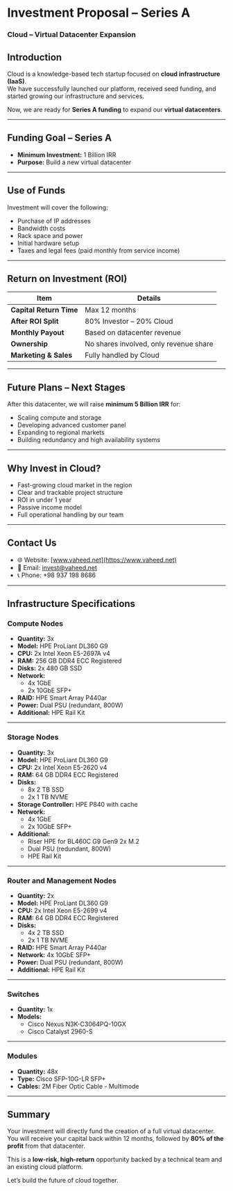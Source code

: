 
# Investment Proposal – Series A  
### Cloud – Virtual Datacenter Expansion

## Introduction

Cloud is a knowledge-based tech startup focused on **cloud infrastructure (IaaS)**.  
We have successfully launched our platform, received seed funding, and started growing our infrastructure and services.

Now, we are ready for **Series A funding** to expand our **virtual datacenters**.

---

## Funding Goal – Series A

- **Minimum Investment:** 1 Billion IRR  
- **Purpose:** Build a new virtual datacenter

---

## Use of Funds

Investment will cover the following:

- Purchase of IP addresses  
- Bandwidth costs  
- Rack space and power  
- Initial hardware setup  
- Taxes and legal fees (paid monthly from service income)

---

## Return on Investment (ROI)

| Item                     | Details                                 |
|--------------------------|------------------------------------------|
| **Capital Return Time** | Max 12 months                            |
| **After ROI Split**     | 80% Investor – 20%   Cloud           |
| **Monthly Payout**      | Based on datacenter revenue              |
| **Ownership**           | No shares involved, only revenue share   |
| **Marketing & Sales**   | Fully handled by   Cloud             |

---

## Future Plans – Next Stages

After this datacenter, we will raise **minimum 5 Billion IRR** for:

- Scaling compute and storage  
- Developing advanced customer panel  
- Expanding to regional markets  
- Building redundancy and high availability systems  

---

## Why Invest in   Cloud?

- Fast-growing cloud market in the region  
- Clear and trackable project structure  
- ROI in under 1 year  
- Passive income model  
- Full operational handling by our team  

---

## Contact Us

- 🌐 Website: [www.vaheed.net](https://www.vaheed.net)  
- 📧 Email: invest@vaheed.net
- 📞 Phone: +98 937 198 8686

---

## Infrastructure Specifications

### Compute Nodes
- **Quantity:** 3x  
- **Model:** HPE ProLiant DL360 G9  
- **CPU:** 2x Intel Xeon E5-2697A v4  
- **RAM:** 256 GB DDR4 ECC Registered  
- **Disks:** 2x 480 GB SSD  
- **Network:**  
  - 4x 1GbE  
  - 2x 10GbE SFP+  
- **RAID:** HPE Smart Array P440ar  
- **Power:** Dual PSU (redundant, 800W)  
- **Additional:** HPE Rail Kit

---

### Storage Nodes
- **Quantity:** 3x  
- **Model:** HPE ProLiant DL360 G9  
- **CPU:** 2x Intel Xeon E5-2620 v4  
- **RAM:** 64 GB DDR4 ECC Registered  
- **Disks:**  
  - 8x 2 TB SSD  
  - 2x 1 TB NVME  
- **Storage Controller:** HPE P840 with cache  
- **Network:**  
  - 4x 1GbE  
  - 2x 10GbE SFP+  
- **Additional:**  
  - Riser HPE for BL460C G9 Gen9 2x M.2  
  - Dual PSU (redundant, 800W)  
  - HPE Rail Kit

---

### Router and Management Nodes
- **Quantity:** 2x  
- **Model:** HPE ProLiant DL360 G9  
- **CPU:** 2x Intel Xeon E5-2699 v4  
- **RAM:** 64 GB DDR4 ECC Registered  
- **Disks:**  
  - 4x 2 TB SSD  
  - 2x 1 TB NVME  
- **RAID:** HPE Smart Array P440ar  
- **Network:** 4x 10GbE SFP+  
- **Power:** Dual PSU (redundant, 800W)  
- **Additional:** HPE Rail Kit

---

### Switches
- **Quantity:** 1x  
- **Models:**  
  - Cisco Nexus N3K-C3064PQ-10GX  
  - Cisco Catalyst 2960-S

---

### Modules
- **Quantity:** 48x  
- **Type:** Cisco SFP-10G-LR SFP+  
- **Cables:** 2M Fiber Optic Cable - Multimode

---

## Summary

Your investment will directly fund the creation of a full virtual datacenter.  
You will receive your capital back within 12 months, followed by **80% of the profit** from that datacenter.

This is a **low-risk, high-return** opportunity backed by a technical team and an existing cloud platform.

Let’s build the future of cloud together.
